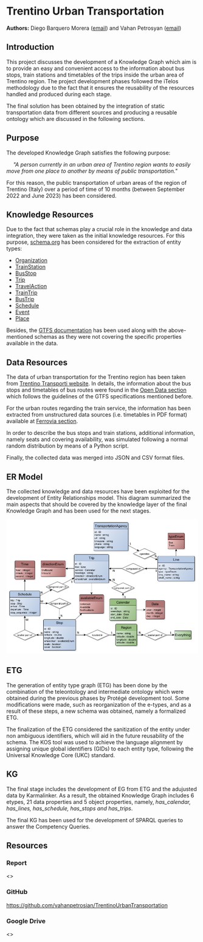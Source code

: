 # Trentino Urban Transportation

**Authors:** Diego Barquero Morera ([email](mailto:diego.barqueromorera@studenti.unitn.it)) and Vahan Petrosyan ([email](mailto:vahan.petrosyan@studenti.unitn.it))

## Introduction
This project discusses the development of a Knowledge Graph which aim is to provide an easy and convenient access to the information about bus stops, train stations and timetables of the trips inside the urban area of Trentino region. The project development phases followed the iTelos methodology due to the fact that it ensures the reusability of the resources handled and produced during each stage. 

The final solution has been obtained by the integration of static transportation data from different sources and producing a reusable ontology which are discussed in the following sections. 

## Purpose
The developed Knowledge Graph satisfies the following purpose:

&emsp; *"A person currently in an urban area of Trentino region wants to easily move from one place to another by means of public transportation."*

For this reason, the public transportation of urban areas of the region of Trentino (Italy) over a period of time of 10 months (between September 2022 and June 2023) has been considered.

## Knowledge Resources

Due to the fact that schemas play a crucial role in the knowledge and data integration, they were taken as the initial knowledge resources. For this purpose, [schema.org](https://schema.org/) has been considered for the extraction of entity types:

* [Organization](https://schema.org/Organization)
* [TrainStation](https://schema.org/TrainStation)
* [BusStop](https://schema.org/BusStop)
* [Trip](https://schema.org/Trip)
* [TravelAction](https://schema.org/TravelAction)
* [TrainTrip](https://schema.org/TrainTrip)
* [BusTrip](https://schema.org/BusTrip)
* [Schedule](https://schema.org/Schedule)
* [Event](https://schema.org/Event)
* [Place](https://schema.org/Place)

Besides, the [GTFS documentation](https://developers.google.com/transit/gtfs/reference) has been used along with the above-mentioned schemas as they were not covering the specific properties available in the data.

## Data Resources

The data of urban transportation for the Trentino region has been taken from [Trentino Transporti website](https://www.trentinotrasporti.it). In details, the information about the bus stops and timetables of bus routes were found in the [Open Data section](https://www.trentinotrasporti.it/open-data) which follows the guidelines of the GTFS specifications mentioned before. 

For the urban routes regarding the train service, the information has been extracted from unstructured data sources (i.e. timetables in PDF format) available at [Ferrovia section](https://www.trentinotrasporti.it/viaggia-con-noi/ferrovia). 

In order to describe the bus stops and train stations, additional information, namely seats and covering availability, was simulated following a normal random distribution by means of a Python script.

Finally, the collected data was merged into JSON and CSV format files.

## ER Model

The collected knowledge and data resources have been exploited for the development of Entity Relationships model. This diagram summarized the main aspects that should be covered by the knowledge layer of the final Knowledge Graph and has been used for the next stages.

<img src="./ermodel.png" width="600px" alt="ER model"/>

## ETG

The generation of entity type graph (ETG) has been done by the combination of the teleontology and intermediate ontology which were obtained during the previous phases by Protégé development tool. Some modifications were made, such as reorganization of the e-types, and as a result of these steps, a new schema was obtained, namely a formalized ETG.

The finalization of the ETG considered the sanitization of the entity under non ambiguous identifiers, which will aid in the future reusability of the schema. The KOS tool was used to achieve the language alignment by assigning unique global identifiers (GIDs) to each entity type, following the Universal Knowledge Core (UKC) standard. 

## KG

The final stage includes the development of EG from ETG and the adujusted data by Karmalinker. As a result, the obtained Knowledge Graph includes 6 etypes, 21 data properties and 5 object properties, namely, *has_calendar, has_lines, has_schedule, has_stops and has_trips*.

The final KG has been used for the development of SPARQL queries to answer the Competency Queries. 

## Resources

### Report
<>

### GitHub
<https://github.com/vahanpetrosian/TrentinoUrbanTransportation>

### Google Drive
<>



